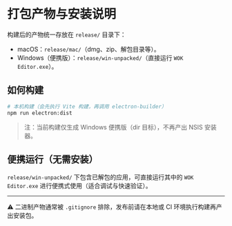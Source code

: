 # 打包产物与安装说明

构建后的产物统一存放在 `release/` 目录下：

- macOS：`release/mac/`（dmg、zip、解包目录等）。
- Windows（便携版）：`release/win-unpacked/`（直接运行 `WOK Editor.exe`）。

## 如何构建

```bash
# 本机构建（会先执行 Vite 构建，再调用 electron-builder）
npm run electron:dist
```

> 注：当前构建仅生成 Windows 便携版（dir 目标），不再产出 NSIS 安装器。

## 便携运行（无需安装）

`release/win-unpacked/` 下包含已解包的应用，可直接运行其中的 `WOK Editor.exe` 进行便携式使用（适合调试与快速验证）。

---

⚠️ 二进制产物通常被 `.gitignore` 排除，发布前请在本地或 CI 环境执行构建再产出安装包。